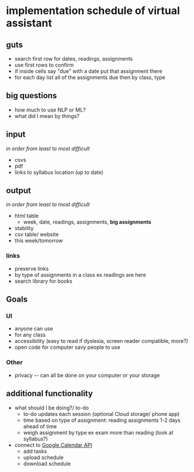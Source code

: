 # implementation schedule of virtual assistant

## guts
- search first row for dates, readings, assignments
- use first rows to confirm
- if inside cells say "due" with a date put that assignment there
- for each day list all of the assignments due then by class, type

## big questions
- how much to use NLP or ML?
- what did I mean by things?

## input
*in order from least to most difficult*
- csvs
- pdf
- links to syllabus location (up to date)

## output
*in order from least to most difficult*
- html table
    - week, date, readings, assignments, **big assignments**
- stability
- csv table/ website
- this week/tomorrow

### links
- preserve links
- by type of assignments in a class ex readings are here 
- search library for books

## Goals

### UI
- anyone can use
- for any class
- accessibility (easy to read if dyslexia, screen reader compatible, more?)
- open code for computer savy people to use

### Other
- privacy -- can all be done on your computer or your storage

## additional functionality
- what should I be doing?/ to-do
    - to-do updates each session (optional Cloud storage/ phone app)
    - time based on type of assignment: reading assignments 1-2 days ahead of time
    - weigh assignment by type ex exam more than reading (look at syllabus?)
- connect to [Google Calendar API](https://developers.google.com/calendar/api)
    - add tasks
    - upload schedule
    - download schedule